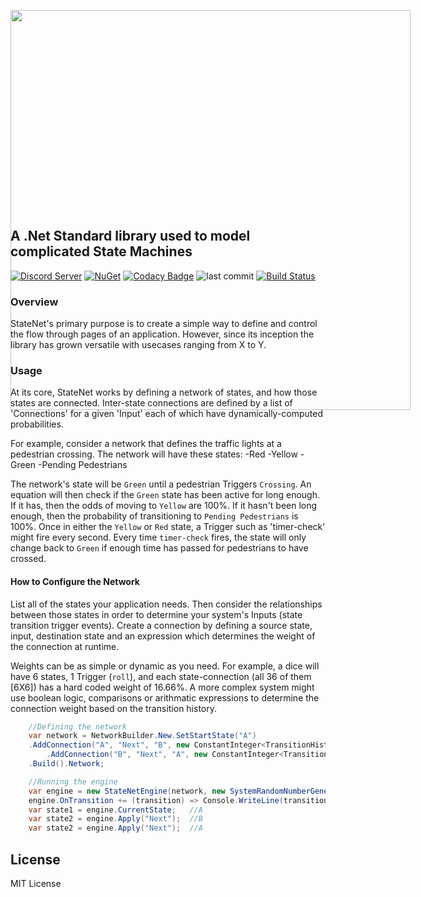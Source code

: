 <p align="center">
   <div style="width:640;height:320">
       <img style="width: inherit" src="https://raw.githubusercontent.com/Timmoth/Aptacode.StateNet/Development/Resources/Images/Banner.jpg">
</div>
</p>

## A .Net Standard library used to model complicated State Machines

[![Discord Server](https://img.shields.io/discord/533275703882547200?logo=discord)](https://discord.gg/D8MSXJB)
[![NuGet](https://img.shields.io/nuget/v/Aptacode.StateNet.svg?style=flat)](https://www.nuget.org/packages/Aptacode.StateNet/)
[![Codacy Badge](https://app.codacy.com/project/badge/Grade/1d08da0b20b0407682ed6cf71f7bd3a1)](https://www.codacy.com/gh/Aptacode/StateNet/dashboard?utm_source=github.com&amp;utm_medium=referral&amp;utm_content=Aptacode/StateNet&amp;utm_campaign=Badge_Grade)
![last commit](https://img.shields.io/github/last-commit/Aptacode/StateNet?style=flat-square&cacheSeconds=86000)
[![Build Status](https://dev.azure.com/Aptacode/StateNet/_apis/build/status/Aptacode.StateNet?branchName=Development)](https://dev.azure.com/Aptacode/StateNet/_build/latest?definitionId=21&branchName=Development)

### Overview

StateNet's primary purpose is to create a simple way to define and control the flow through pages of an application. However, since its inception the library has grown versatile with usecases ranging from X to Y.

### Usage

At its core, StateNet works by defining a network of states, and how those states are connected. Inter-state connections are defined by a list of 'Connections' for a given 'Input' each of which have dynamically-computed probabilities.

For example, consider a network that defines the traffic lights at a pedestrian crossing. The network will have these states:
 -Red
 -Yellow
 -Green
 -Pending Pedestrians

The network's state will be `Green` until a pedestrian Triggers `Crossing`. An equation will then check if the `Green` state has been active for long enough. If it has, then the odds of moving to `Yellow` are 100%. If it hasn't been long enough, then the probability of transitioning to `Pending Pedestrians` is 100%. Once in either the `Yellow` or `Red` state, a Trigger such as 'timer-check' might fire every second. Every time `timer-check` fires, the state will only change back to `Green` if enough time has passed for pedestrians to have crossed.

#### How to Configure the Network
List all of the states your application needs. Then consider the relationships between those states in order to determine your system's Inputs (state transition trigger events). Create a connection by defining a source state, input, destination state and an expression which determines the weight of the connection at runtime.

Weights can be as simple or dynamic as you need. For example, a dice will have 6 states, 1 Trigger (`roll`), and each state-connection (all 36 of them [6X6]) has a hard coded weight of 16.66%. A more complex system might use boolean logic, comparisons or arithmatic expressions to determine the connection weight based on the transition history.


```csharp
    //Defining the network
    var network = NetworkBuilder.New.SetStartState("A")
	.AddConnection("A", "Next", "B", new ConstantInteger<TransitionHistory>(1))
        .AddConnection("B", "Next", "A", new ConstantInteger<TransitionHistory>(1))
	.Build().Network;

    //Running the engine
    var engine = new StateNetEngine(network, new SystemRandomNumberGenerator());
    engine.OnTransition += (transition) => Console.WriteLine(transition);
    var state1 = engine.CurrentState;   //A
    var state2 = engine.Apply("Next");  //B
    var state2 = engine.Apply("Next");  //A

```

## License

MIT License

